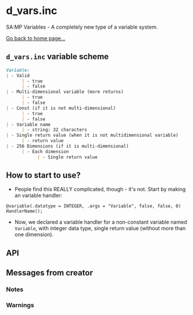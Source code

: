# d_vars.inc
SA:MP Variables - A completely new type of a variable system.

[Go back to home page...](README.md)
## `d_vars.inc` variable scheme
```md
Variable:
| - Valid
      | - true 
      | - false
| - Multi-dimensional variable (more returns)
      | - true
      | - false
| - Const (if it is not multi-dimensional)
      | - true
      | - false
| - Variable name
      | - string: 32 characters
| - Single return value (when it is not multidimensional variable)
      | - return value
| - 256 Dimensions (if it is multi-dimensional)
      | - Each dimension
            | - Single return value
```
## How to start to use?
- People find this REALLY complicated, though - it's not. Start by making an variable handler:

```pawn
@variable(.datatype = INTEGER, .args = "Variable", false, false, 0) HandlerName();
```
- Now, we declared a variable handler for a non-constant variable named `Variable`, with integer data type, single return value (without more than one dimension).
## API
## Messages from creator
### Notes
### Warnings
